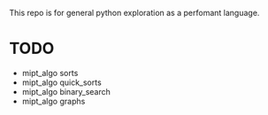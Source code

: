 This repo is for general python exploration as a perfomant language.

# TODO

- mipt_algo sorts
- mipt_algo quick_sorts
- mipt_algo binary_search
- mipt_algo graphs